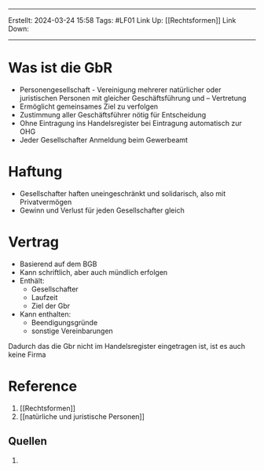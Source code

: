 
--- 
Erstellt: 2024-03-24    15:58 
Tags:  #LF01 
Link Up: [[Rechtsformen]]
Link Down:

--- 
# Was ist die GbR
- Personengesellschaft
- Vereinigung mehrerer natürlicher oder juristischen Personen mit gleicher              Geschäftsführung und – Vertretung
- Ermöglicht gemeinsames Ziel zu verfolgen
- Zustimmung aller Geschäftsführer nötig für Entscheidung
- Ohne Eintragung ins Handelsregister bei Eintragung automatisch zur OHG
- Jeder Gesellschafter Anmeldung beim Gewerbeamt

# Haftung
- Gesellschafter haften uneingeschränkt und solidarisch, also mit Privatvermögen
- Gewinn und Verlust für jeden Gesellschafter gleich

# Vertrag
- Basierend auf dem BGB
- Kann schriftlich, aber auch mündlich erfolgen
- Enthält:
	- Gesellschafter
	- Laufzeit
	- Ziel der Gbr
- Kann enthalten:
	- Beendigungsgründe
	- sonstige Vereinbarungen


Dadurch das die Gbr nicht im Handelsregister eingetragen ist, ist es auch keine Firma

# Reference
1. [[Rechtsformen]]
2. [[natürliche und juristische Personen]]

## Quellen
1. 